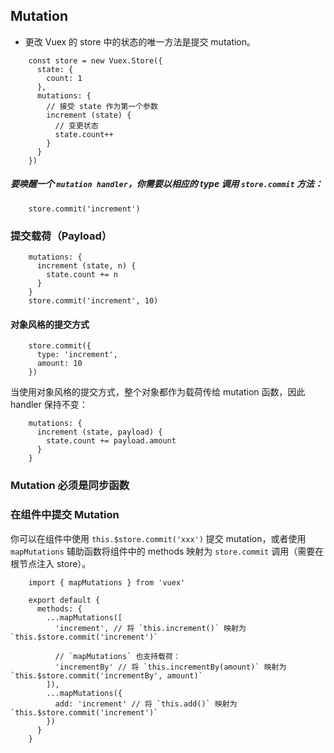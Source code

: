 ## Mutation
* 更改 Vuex 的 store 中的状态的唯一方法是提交 mutation。

```vue
    const store = new Vuex.Store({
      state: {
        count: 1
      },
      mutations: {
        // 接受 state 作为第一个参数
        increment (state) {
          // 变更状态
          state.count++
        }
      }
    })
```

##### 要唤醒一个 ```mutation handler```，你需要以相应的 type 调用 ```store.commit``` 方法：

```vue
    store.commit('increment')
```

### 提交载荷（Payload）

```vue
    mutations: {
      increment (state, n) {
        state.count += n
      }
    }
    store.commit('increment', 10)
```

#### 对象风格的提交方式

```vue
    store.commit({
      type: 'increment',
      amount: 10
    })
```

当使用对象风格的提交方式，整个对象都作为载荷传给 mutation 函数，因此 handler 保持不变：

```vue
    mutations: {
      increment (state, payload) {
        state.count += payload.amount
      }
    }
```

### Mutation 必须是同步函数

### 在组件中提交 Mutation
你可以在组件中使用 ```this.$store.commit('xxx')``` 提交 mutation，或者使用 ```mapMutations``` 辅助函数将组件中的 methods 映射为 ```store.commit``` 调用（需要在根节点注入 store）。

```vue
    import { mapMutations } from 'vuex'
    
    export default {
      methods: {
        ...mapMutations([
          'increment', // 将 `this.increment()` 映射为 `this.$store.commit('increment')`
    
          // `mapMutations` 也支持载荷：
          'incrementBy' // 将 `this.incrementBy(amount)` 映射为 `this.$store.commit('incrementBy', amount)`
        ]),
        ...mapMutations({
          add: 'increment' // 将 `this.add()` 映射为 `this.$store.commit('increment')`
        })
      }
    }
```
